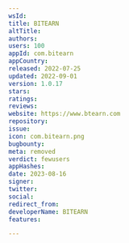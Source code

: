 ```yaml
---
wsId: 
title: BITEARN
altTitle: 
authors: 
users: 100
appId: com.bitearn
appCountry: 
released: 2022-07-25
updated: 2022-09-01
version: 1.0.17
stars: 
ratings: 
reviews: 
website: https://www.btearn.com
repository: 
issue: 
icon: com.bitearn.png
bugbounty: 
meta: removed
verdict: fewusers
appHashes: 
date: 2023-08-16
signer: 
twitter: 
social: 
redirect_from: 
developerName: BITEARN
features: 

---
```


